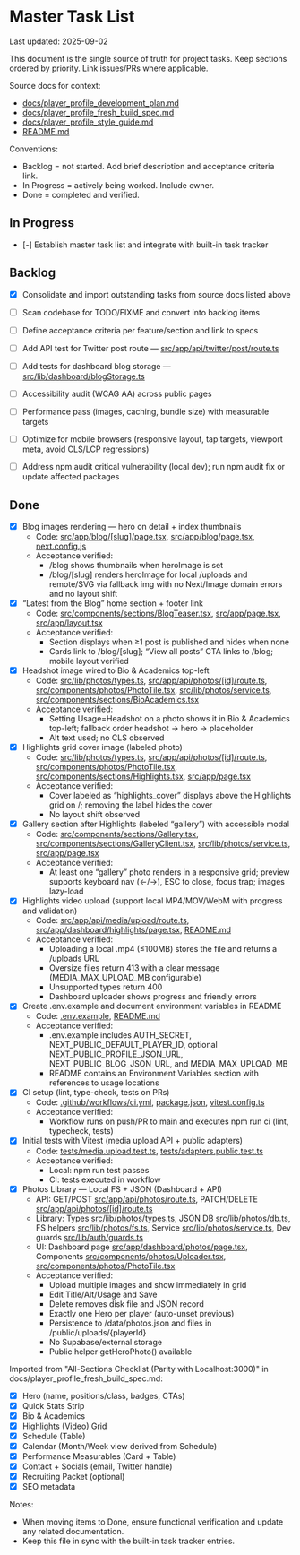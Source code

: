 # Master Task List

Last updated: 2025-09-02

This document is the single source of truth for project tasks. Keep sections ordered by priority. Link issues/PRs where applicable.

Source docs for context:
- [docs/player_profile_development_plan.md](docs/player_profile_development_plan.md)
- [docs/player_profile_fresh_build_spec.md](docs/player_profile_fresh_build_spec.md)
- [docs/player_profile_style_guide.md](docs/player_profile_style_guide.md)
- [README.md](README.md)

Conventions:
- Backlog = not started. Add brief description and acceptance criteria link.
- In Progress = actively being worked. Include owner.
- Done = completed and verified.

## In Progress

- [-] Establish master task list and integrate with built-in task tracker

## Backlog

- [x] Consolidate and import outstanding tasks from source docs listed above
- [ ] Scan codebase for TODO/FIXME and convert into backlog items
- [ ] Define acceptance criteria per feature/section and link to specs

- [ ] Add API test for Twitter post route — [src/app/api/twitter/post/route.ts](src/app/api/twitter/post/route.ts)
- [ ] Add tests for dashboard blog storage — [src/lib/dashboard/blogStorage.ts](src/lib/dashboard/blogStorage.ts)
- [ ] Accessibility audit (WCAG AA) across public pages
- [ ] Performance pass (images, caching, bundle size) with measurable targets
- [ ] Optimize for mobile browsers (responsive layout, tap targets, viewport meta, avoid CLS/LCP regressions)
- [ ] Address npm audit critical vulnerability (local dev); run npm audit fix or update affected packages




## Done

- [x] Blog images rendering — hero on detail + index thumbnails
  - Code: [src/app/blog/[slug]/page.tsx](src/app/blog/%5Bslug%5D/page.tsx), [src/app/blog/page.tsx](src/app/blog/page.tsx), [next.config.js](next.config.js)
  - Acceptance verified:
    - /blog shows thumbnails when heroImage is set
    - /blog/[slug] renders heroImage for local /uploads and remote/SVG via fallback img with no Next/Image domain errors and no layout shift
- [x] “Latest from the Blog” home section + footer link
  - Code: [src/components/sections/BlogTeaser.tsx](src/components/sections/BlogTeaser.tsx), [src/app/page.tsx](src/app/page.tsx), [src/app/layout.tsx](src/app/layout.tsx)
  - Acceptance verified:
    - Section displays when ≥1 post is published and hides when none
    - Cards link to /blog/[slug]; “View all posts” CTA links to /blog; mobile layout verified
- [x] Headshot image wired to Bio & Academics top-left
  - Code: [src/lib/photos/types.ts](src/lib/photos/types.ts), [src/app/api/photos/[id]/route.ts](src/app/api/photos/%5Bid%5D/route.ts), [src/components/photos/PhotoTile.tsx](src/components/photos/PhotoTile.tsx), [src/lib/photos/service.ts](src/lib/photos/service.ts), [src/components/sections/BioAcademics.tsx](src/components/sections/BioAcademics.tsx)
  - Acceptance verified:
    - Setting Usage=Headshot on a photo shows it in Bio & Academics top-left; fallback order headshot → hero → placeholder
    - Alt text used; no CLS observed
- [x] Highlights grid cover image (labeled photo)
  - Code: [src/lib/photos/types.ts](src/lib/photos/types.ts), [src/app/api/photos/[id]/route.ts](src/app/api/photos/%5Bid%5D/route.ts), [src/components/photos/PhotoTile.tsx](src/components/photos/PhotoTile.tsx), [src/components/sections/Highlights.tsx](src/components/sections/Highlights.tsx), [src/app/page.tsx](src/app/page.tsx)
  - Acceptance verified:
    - Cover labeled as “highlights_cover” displays above the Highlights grid on /; removing the label hides the cover
    - No layout shift observed
- [x] Gallery section after Highlights (labeled “gallery”) with accessible modal
  - Code: [src/components/sections/Gallery.tsx](src/components/sections/Gallery.tsx), [src/components/sections/GalleryClient.tsx](src/components/sections/GalleryClient.tsx), [src/lib/photos/service.ts](src/lib/photos/service.ts), [src/app/page.tsx](src/app/page.tsx)
  - Acceptance verified:
    - At least one “gallery” photo renders in a responsive grid; preview supports keyboard nav (←/→), ESC to close, focus trap; images lazy-load
- [x] Highlights video upload (support local MP4/MOV/WebM with progress and validation)
  - Code: [src/app/api/media/upload/route.ts](src/app/api/media/upload/route.ts), [src/app/dashboard/highlights/page.tsx](src/app/dashboard/highlights/page.tsx), [README.md](README.md)
  - Acceptance verified:
    - Uploading a local .mp4 (≤100MB) stores the file and returns a /uploads URL
    - Oversize files return 413 with a clear message (MEDIA_MAX_UPLOAD_MB configurable)
    - Unsupported types return 400
    - Dashboard uploader shows progress and friendly errors
- [x] Create .env.example and document environment variables in README
  - Code: [.env.example](.env.example), [README.md](README.md)
  - Acceptance verified:
    - .env.example includes AUTH_SECRET, NEXT_PUBLIC_DEFAULT_PLAYER_ID, optional NEXT_PUBLIC_PROFILE_JSON_URL, NEXT_PUBLIC_BLOG_JSON_URL, and MEDIA_MAX_UPLOAD_MB
    - README contains an Environment Variables section with references to usage locations
- [x] CI setup (lint, type-check, tests on PRs)
  - Code: [.github/workflows/ci.yml](.github/workflows/ci.yml), [package.json](package.json), [vitest.config.ts](vitest.config.ts)
  - Acceptance verified:
    - Workflow runs on push/PR to main and executes npm run ci (lint, typecheck, tests)
- [x] Initial tests with Vitest (media upload API + public adapters)
  - Code: [tests/media.upload.test.ts](tests/media.upload.test.ts), [tests/adapters.public.test.ts](tests/adapters.public.test.ts)
  - Acceptance verified:
    - Local: npm run test passes
    - CI: tests executed in workflow
- [x] Photos Library — Local FS + JSON (Dashboard + API)
  - API: GET/POST [src/app/api/photos/route.ts](src/app/api/photos/route.ts), PATCH/DELETE [src/app/api/photos/[id]/route.ts](src/app/api/photos/%5Bid%5D/route.ts)
  - Library: Types [src/lib/photos/types.ts](src/lib/photos/types.ts), JSON DB [src/lib/photos/db.ts](src/lib/photos/db.ts), FS helpers [src/lib/photos/fs.ts](src/lib/photos/fs.ts), Service [src/lib/photos/service.ts](src/lib/photos/service.ts), Dev guards [src/lib/auth/guards.ts](src/lib/auth/guards.ts)
  - UI: Dashboard page [src/app/dashboard/photos/page.tsx](src/app/dashboard/photos/page.tsx), Components [src/components/photos/Uploader.tsx](src/components/photos/Uploader.tsx), [src/components/photos/PhotoTile.tsx](src/components/photos/PhotoTile.tsx)
  - Acceptance verified:
    - Upload multiple images and show immediately in grid
    - Edit Title/Alt/Usage and Save
    - Delete removes disk file and JSON record
    - Exactly one Hero per player (auto-unset previous)
    - Persistence to /data/photos.json and files in /public/uploads/{playerId}
    - No Supabase/external storage
    - Public helper getHeroPhoto() available

Imported from "All-Sections Checklist (Parity with Localhost:3000)" in docs/player_profile_fresh_build_spec.md:
- [x] Hero (name, positions/class, badges, CTAs)
- [x] Quick Stats Strip
- [x] Bio & Academics
- [x] Highlights (Video) Grid
- [x] Schedule (Table)
- [x] Calendar (Month/Week view derived from Schedule)
- [x] Performance Measurables (Card + Table)
- [x] Contact + Socials (email, Twitter handle)
- [x] Recruiting Packet (optional)
- [x] SEO metadata

Notes:
- When moving items to Done, ensure functional verification and update any related documentation.
- Keep this file in sync with the built-in task tracker entries.
